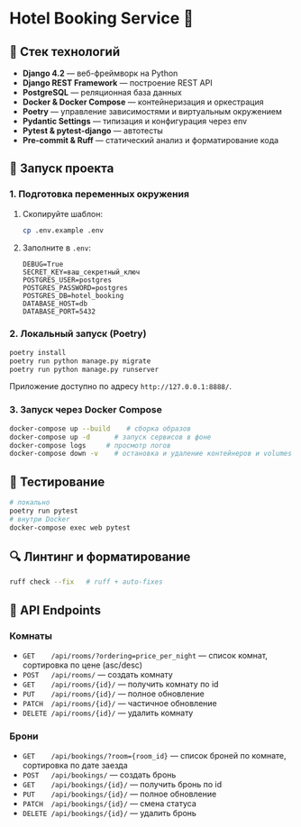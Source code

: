 # Hotel Booking Service 🚀

## 🔧 Стек технологий

* **Django 4.2** — веб-фреймворк на Python
* **Django REST Framework** — построение REST API
* **PostgreSQL** — реляционная база данных
* **Docker & Docker Compose** — контейнеризация и оркестрация
* **Poetry** — управление зависимостями и виртуальным окружением
* **Pydantic Settings** — типизация и конфигурация через env
* **Pytest & pytest-django** — автотесты
* **Pre-commit & Ruff** — статический анализ и форматирование кода

## 🚀 Запуск проекта

### 1. Подготовка переменных окружения

1. Скопируйте шаблон:

   ```bash
   cp .env.example .env
   ```
2. Заполните в `.env`:

   ```dotenv
   DEBUG=True
   SECRET_KEY=ваш_секретный_ключ
   POSTGRES_USER=postgres
   POSTGRES_PASSWORD=postgres
   POSTGRES_DB=hotel_booking
   DATABASE_HOST=db
   DATABASE_PORT=5432
   ```

### 2. Локальный запуск (Poetry)

```bash
poetry install
poetry run python manage.py migrate
poetry run python manage.py runserver
```

Приложение доступно по адресу `http://127.0.0.1:8888/`.

### 3. Запуск через Docker Compose

```bash
docker-compose up --build    # сборка образов
docker-compose up -d      # запуск сервисов в фоне
docker-compose logs     # просмотр логов
docker-compose down -v    # остановка и удаление контейнеров и volumes
```

## 🎲 Тестирование

```bash
# локально
poetry run pytest
# внутри Docker
docker-compose exec web pytest
```

## 🔍 Линтинг и форматирование

```bash
ruff check --fix   # ruff + auto-fixes
```

## 📡 API Endpoints

### Комнаты

* `GET    /api/rooms/?ordering=price_per_night` — список комнат, сортировка по цене (asc/desc)
* `POST   /api/rooms/` — создать комнату
* `GET    /api/rooms/{id}/` — получить комнату по id
* `PUT    /api/rooms/{id}/` — полное обновление
* `PATCH  /api/rooms/{id}/` — частичное обновление
* `DELETE /api/rooms/{id}/` — удалить комнату

### Брони

* `GET    /api/bookings/?room={room_id}` — список броней по комнате, сортировка по дате заезда
* `POST   /api/bookings/` — создать бронь
* `GET    /api/bookings/{id}/` — получить бронь по id
* `PUT    /api/bookings/{id}/` — полное обновление
* `PATCH  /api/bookings/{id}/` — смена статуса
* `DELETE /api/bookings/{id}/` — удалить бронь

